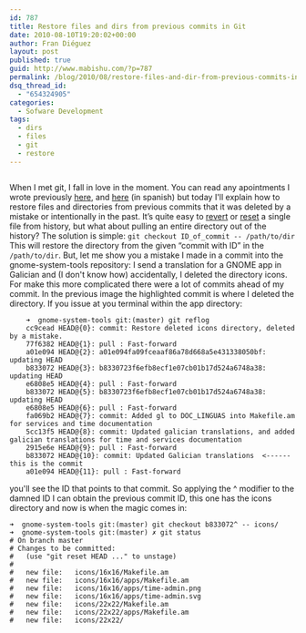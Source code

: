 ```yaml
---
id: 787
title: Restore files and dirs from previous commits in Git
date: 2010-08-10T19:20:02+00:00
author: Fran Diéguez
layout: post
published: true
guid: http://www.mabishu.com/?p=787
permalink: /blog/2010/08/restore-files-and-dir-from-previous-commits-in-git/
dsq_thread_id:
  - "654324905"
categories:
  - Sofware Development
tags:
  - dirs
  - files
  - git
  - restore
---
```

<img class="alignright" style="max-width: 300px;" title="Mistake done at gnome-system-tools with icons directory deleted" alt="" src="/assets/Captura-de-pantalla-gitg-gnome-system-tools-master-1.png" />

When I met git, I fall in love in the moment. You can read any
apointments I wrote previously
[here](http://www.mabishu.com/blog/2008/06/04/control-de-versiones-con-git-i/ "Control de versiones con GIT I"),
and
[here](http://www.mabishu.com/blog/2008/06/13/gestion-de-branches-y-tags-con-git-ii/ "Control de versiones con GIT II")
(in spanish) but today I'll explain how to restore files and directories
from previous commits that it was deleted by a mistake or intentionally
in the past. It’s quite easy
to [revert](http://gitready.com/intermediate/2009/03/16/rolling-back-changes-with-revert.html)
or [reset](http://gitready.com/beginner/2009/01/11/reverting-files.html)
a single file from history, but what about pulling an entire directory
out of the history? The solution is simple: `git checkout ID_of_commit
-- /path/to/dir` This will restore the directory from the given “commit
with ID” in the `/path/to/dir`. But, let me show you a mistake I made in
a commit into the gnome-system-tools repository: I send a translation
for a GNOME app in Galician and (I don't know how) accidentally, I
deleted the directory icons. For make this more complicated there were a
lot of commits ahead of my commit. In the previous image the highlighted
commit is where I deleted the directory. If you issue at you terminal
within the app directory:

```
    ➜  gnome-system-tools git:(master) git reflog
    cc9cead HEAD@{0}: commit: Restore deleted icons directory, deleted by a mistake.
    77f6382 HEAD@{1}: pull : Fast-forward
    a01e094 HEAD@{2}: a01e094fa09fceaaf86a78d668a5e431338050bf: updating HEAD
    b833072 HEAD@{3}: b8330723f6efb8ecf1e07cb01b17d524a6748a38: updating HEAD
    e6808e5 HEAD@{4}: pull : Fast-forward
    b833072 HEAD@{5}: b8330723f6efb8ecf1e07cb01b17d524a6748a38: updating HEAD
    e6808e5 HEAD@{6}: pull : Fast-forward
    fa069b2 HEAD@{7}: commit: Added gl to DOC_LINGUAS into Makefile.am for services and time documentation
    5cc13f5 HEAD@{8}: commit: Updated galician translations, and added galician translations for time and services documentation
    2915e6e HEAD@{9}: pull : Fast-forward
    b833072 HEAD@{10}: commit: Updated Galician translations  <------ this is the commit
    a01e094 HEAD@{11}: pull : Fast-forward
```

you'll see the ID that points to that commit. So applying the ^ modifier
to the damned ID I can obtain the previous commit ID, this one has the
icons directory and now is when the magic comes in:

```
➜  gnome-system-tools git:(master) git checkout b833072^ -- icons/
➜  gnome-system-tools git:(master) ✗ git status
# On branch master
# Changes to be committed:
#   (use "git reset HEAD ..." to unstage)
#
#   new file:   icons/16x16/Makefile.am
#   new file:   icons/16x16/apps/Makefile.am
#   new file:   icons/16x16/apps/time-admin.png
#   new file:   icons/16x16/apps/time-admin.svg
#   new file:   icons/22x22/Makefile.am
#   new file:   icons/22x22/apps/Makefile.am
#   new file:   icons/22x22/
```
